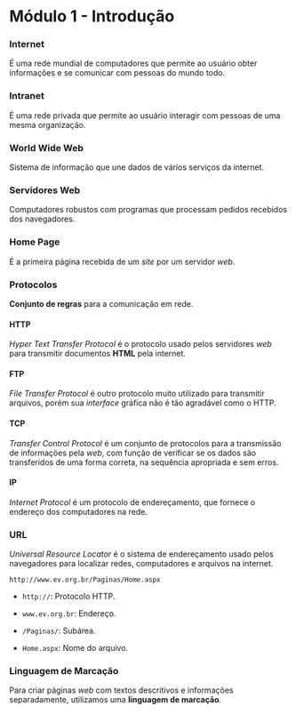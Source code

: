 # Módulo 1 - Introdução

### Internet

É uma rede mundial de computadores que permite ao usuário obter informações e se comunicar com pessoas do mundo todo.

### Intranet

É uma rede privada que permite ao usuário interagir com pessoas de uma mesma organização.

### World Wide Web

Sistema de informação que une dados de vários serviços da internet.

### Servidores Web

Computadores robustos com programas que processam pedidos recebidos dos navegadores.

### Home Page

É a primeira página recebida de um *site* por um servidor *web*.

### Protocolos

**Conjunto de regras** para a comunicação em rede.

#### HTTP

*Hyper Text Transfer Protocol* é o protocolo usado pelos servidores *web* para transmitir documentos **HTML** pela internet.

#### FTP

*File Transfer Protocol* é outro protocolo muito utilizado para transmitir arquivos, porém sua *interface* gráfica não é tão agradável como o HTTP.

#### TCP

*Transfer Control Protocol* é um conjunto de protocolos para a transmissão de informações pela *web*, com função de verificar se os dados são transferidos de uma forma correta, na sequência apropriada e sem erros.

#### IP

*Internet Protocol* é um protocolo de endereçamento, que fornece o endereço dos computadores na rede.

### URL

*Universal Resource Locator* é o sistema de endereçamento usado pelos navegadores para localizar redes, computadores e arquivos na internet.

`http://www.ev.org.br/Paginas/Home.aspx`

- `http://`: Protocolo HTTP.

- `www.ev.org.br`: Endereço.

- `/Paginas/`: Subárea.

- `Home.aspx`: Nome do arquivo.

### Linguagem de Marcação

Para criar páginas *web* com textos descritivos e informações separadamente, utilizamos uma **linguagem de marcação**.
